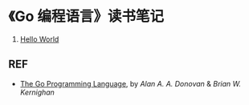 # 《Go 编程语言》读书笔记

1. [Hello World](./notes/1.md)

## REF

- [The Go Programming Language](https://www.amazon.cn/dp/0134190440), by *Alan A. A. Donovan* & *Brian W. Kernighan*